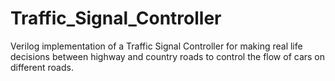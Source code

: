 # Traffic_Signal_Controller
Verilog implementation of a Traffic Signal Controller for making real life decisions between highway and country roads to control the flow of cars on different roads.
